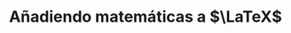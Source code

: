 ---
title: Añadiendo matemáticas a $\LaTeX$
linktitle: Matemáticas
toc: true
type: docs
draft: false
menu:
  latex:
    parent: Curso básico
    weight: 10

# Prev/next pager order (if `docs_section_pager` enabled in `params.toml`)
weight: 10
---